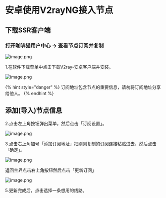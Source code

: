 # 安卓使用V2rayNG接入节点

## 下载SSR客户端

### **打开咖啡猫用户中心 -&gt; 查看节点订阅并复制**

![image.png](https://i.loli.net/2019/11/24/iETLaG9dpHjMJgc.png)

1.在软件下载菜单中点击下载V2ray-安卓客户端并安装。

![image.png](https://i.loli.net/2019/11/24/hMntk2SGT9KRuwB.png)

{% hint style="danger" %}
订阅地址包含节点的重要信息，请勿将订阅地址分享给他人。
{% endhint %}

## 添加\(导入\)节点信息 <a id="tian-jia-dao-ru-jie-dian-xin-xi"></a>

2.点击左上角按钮弹出菜单，然后点击「订阅设置」。



![image.png](https://i.loli.net/2019/11/24/XEqUaZQfWTcSLVP.png)

3.点击右上角加号「添加订阅地址」把刚刚复制的订阅连接粘贴进去，然后点击「确定」。

![image.png](https://i.loli.net/2019/11/24/s1OX5xZEcTvY9kp.png)

返回主界点击右上角按钮然后点击「更新订阅」

![image.png](https://i.loli.net/2019/11/24/txRZrAOT6zQ9vVp.png)

5.更新完成后，点击选择一条想用的线路。



